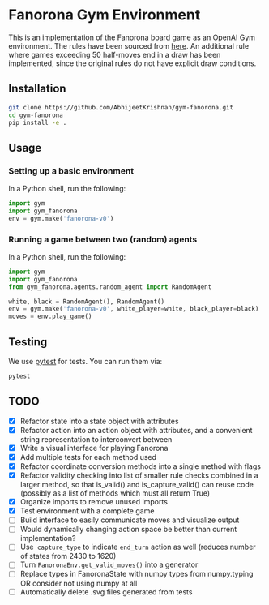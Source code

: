 # Fanorona Gym Environment

This is an implementation of the Fanorona board game as an OpenAI Gym environment. The rules have
been sourced from [here](https://www.mindsports.nl/index.php/the-pit/528-fanorona). An additional
rule where games exceeding 50 half-moves end in a draw has been implemented, since the original
rules do not have explicit draw conditions.

## Installation

```bash
git clone https://github.com/AbhijeetKrishnan/gym-fanorona.git
cd gym-fanorona
pip install -e .
```

## Usage

### Setting up a basic environment

In a Python shell, run the following:

```python
import gym
import gym_fanorona
env = gym.make('fanorona-v0')
```

### Running a game between two (random) agents

In a Python shell, run the following:

```python
import gym
import gym_fanorona
from gym_fanorona.agents.random_agent import RandomAgent

white, black = RandomAgent(), RandomAgent()
env = gym.make('fanorona-v0', white_player=white, black_player=black)
moves = env.play_game()
```

## Testing

We use [pytest](http://doc.pytest.org/) for tests. You can run them via:

```bash
pytest
```

## TODO

- [x] Refactor state into a state object with attributes
- [x] Refactor action into an action object with attributes, and a convenient string representation to interconvert between
- [x] Write a visual interface for playing Fanorona
- [x] Add multiple tests for each method used
- [x] Refactor coordinate conversion methods into a single method with flags
- [x] Refactor validity checking into list of smaller rule checks combined in a larger method, so that is_valid() and is_capture_valid() can reuse code (possibly as a list of methods which must all return True)
- [x] Organize imports to remove unused imports
- [x] Test environment with a complete game
- [ ] Build interface to easily communicate moves and visualize output
- [ ] Would dynamically changing action space be better than current implementation?
- [ ] Use` capture_type` to indicate `end_turn` action as well (reduces number of states from 2430 to 1620)
- [ ] Turn `FanoronaEnv.get_valid_moves()` into a generator
- [ ] Replace types in FanoronaState with numpy types from numpy.typing OR consider not using numpy at all
- [ ] Automatically delete .svg files generated from tests
